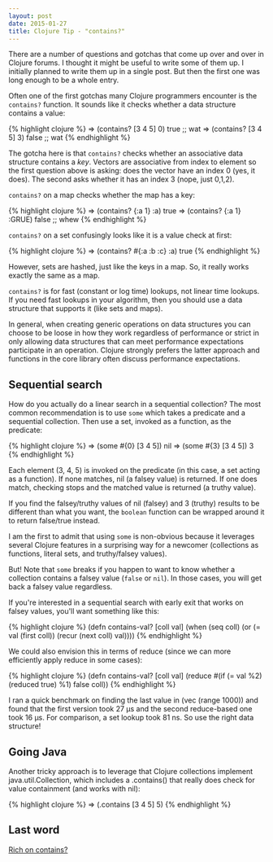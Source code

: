 ```yaml
---
layout: post
date: 2015-01-27
title: Clojure Tip - "contains?"
---
```


There are a number of questions and gotchas that come up over and over in Clojure forums. I thought it might be useful to write some of them up. I initially planned to write them up in a single post. But then the first one was long enough to be a whole entry.

Often one of the first gotchas many Clojure programmers encounter is the `contains?` function. It sounds like it checks whether a data structure contains a value:

{% highlight clojure %}
=> (contains? [3 4 5] 0)
true   ;; wat
=> (contains? [3 4 5] 3)
false  ;; wat
{% endhighlight %}

The gotcha here is that `contains?` checks whether an associative data structure contains a *key*. Vectors are associative from index to element so the first question above is asking: does the vector have an index 0 (yes, it does). The second asks whether it has an index 3 (nope, just 0,1,2). 

`contains?` on a map checks whether the map has a key: 

{% highlight clojure %}
=> (contains? {:a 1} :a)
true
=> (contains? {:a 1} :GRUE)
false  ;; whew
{% endhighlight %}

`contains?` on a set confusingly looks like it is a value check at first: 

{% highlight clojure %}
=> (contains? #{:a :b :c} :a)
true
{% endhighlight %}

However, sets are hashed, just like the keys in a map. So, it really works exactly the same as a map.

`contains?` is for fast (constant or log time) lookups, not linear time lookups. If you need fast lookups in your algorithm, then you should use a data structure that supports it (like sets and maps). 

In general, when creating generic operations on data structures you can choose to be loose in how they work regardless of performance or strict in only allowing data structures that can meet performance expectations participate in an operation. Clojure strongly prefers the latter approach and functions in the core library often discuss performance expectations.

## Sequential search

How do you actually do a linear search in a sequential collection? The most common recommendation is to use `some` which takes a predicate and a sequential collection. Then use a set, invoked as a function, as the predicate:

{% highlight clojure %}
=> (some #{0} [3 4 5])
nil
=> (some #{3} [3 4 5])
3
{% endhighlight %}

Each element (3, 4, 5) is invoked on the predicate (in this case, a set acting as a function). If none matches, nil (a falsey value) is returned. If one does match, checking stops and the matched value is returned (a truthy value).

If you find the falsey/truthy values of nil (falsey) and 3 (truthy) results to be different than what you want, the `boolean` function can be wrapped around it to return false/true instead.

I am the first to admit that using `some` is non-obvious because it leverages several Clojure features in a surprising way for a newcomer (collections as functions, literal sets, and truthy/falsey values). 

But! Note that `some` breaks if you happen to want to know whether a collection contains a falsey value (`false` or `nil`). In those cases, you will get back a falsey value regardless.

If you're interested in a sequential search with early exit that works on falsey values, you'll want something like this:

{% highlight clojure %}
(defn contains-val? 
  [coll val]
  (when (seq coll)
    (or (= val (first coll))
        (recur (next coll) val))))
{% endhighlight %}

We could also envision this in terms of reduce (since we can more efficiently apply reduce in some cases):

{% highlight clojure %}
(defn contains-val?
  [coll val]
  (reduce #(if (= val %2) (reduced true) %1) false coll))
{% endhighlight %}

I ran a quick benchmark on finding the last value in (vec (range 1000)) and found that the first version took 27 µs and the second reduce-based one took 16 µs. For comparison, a set lookup took 81 ns. So use the right data structure!

## Going Java

Another tricky approach is to leverage that Clojure collections implement java.util.Collection, which includes a .contains() that really does check for value containment (and works with nil):

{% highlight clojure %}
=> (.contains [3 4 5] 5)
{% endhighlight %}

## Last word

[Rich on contains?](https://groups.google.com/forum/#!msg/clojure/qNLBQkSB6jk/XUbQnBRcWPIJ)
